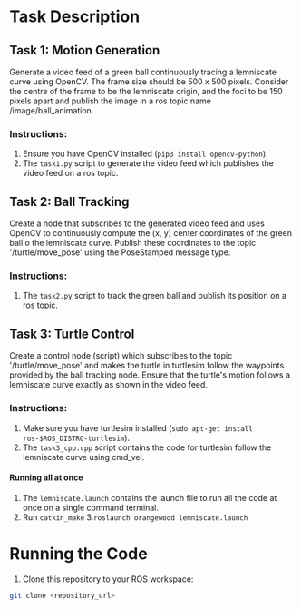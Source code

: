 # Task Description

## Task 1: Motion Generation
Generate a video feed of a green ball continuously tracing a lemniscate curve using OpenCV. The frame size should be 500 x 500 pixels. Consider the centre of the frame to be the lemniscate origin, and the foci to be 150 pixels apart and publish the image in a ros topic name /image/ball_animation.

### Instructions:
1. Ensure you have OpenCV installed (`pip3 install opencv-python`).
2. The `task1.py` script to generate the video feed which publishes the video feed on a ros topic.

## Task 2: Ball Tracking
Create a node that subscribes to the generated video feed and uses OpenCV to continuously compute the (x, y) center coordinates of the green ball o the lemniscate curve. Publish these coordinates to the topic '/turtle/move_pose' using the PoseStamped message type.

### Instructions:
1. The `task2.py` script to track the green ball and publish its position on a ros topic.

## Task 3: Turtle Control
Create a control node (script) which subscribes to the topic '/turtle/move_pose' and makes the turtle in turtlesim follow the waypoints provided by the ball tracking node. Ensure that the turtle's motion follows a lemniscate curve exactly as shown in the video feed.

### Instructions:
1. Make sure you have turtlesim installed (`sudo apt-get install ros-$ROS_DISTRO-turtlesim`).
2. The `task3_cpp.cpp` script contains the code for turtlesim follow the lemniscate curve using cmd_vel.

#### Running all at once
1. The `lemniscate.launch` contains the launch file to run all the code at once on a single command terminal.
2. Run `catkin_make`
3.`roslaunch orangewood lemniscate.launch`

# Running the Code

1. Clone this repository to your ROS workspace:

```bash
git clone <repository_url>